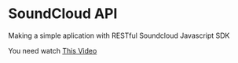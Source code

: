 SoundCloud API
==============

Making a simple aplication with RESTful Soundcloud Javascript SDK

You need watch [This Video](http://youtube.com/watch?v=8TuqjGxosrc/ "Coding For Good - SoundCloud API")